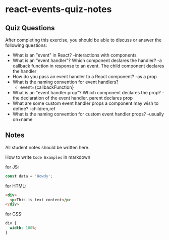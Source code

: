 # react-events-quiz-notes

## Quiz Questions

After completing this exercise, you should be able to discuss or answer the following questions:

- What is an "event" in React?
  -interactions with components
- What is an "event handler"? Which component declares the handler?
  -a callback function in response to an event. The child component declares the handler
- How do you pass an event handler to a React component?
  -as a prop
- What is the naming convention for event handlers?
  - event={callbackFunction}
- What is an "event handler prop"? Which component declares the prop?
  -the declaration of the event handler. parent declares prop
- What are some custom event handler props a component may wish to define?
  -children,ref
- What is the naming convention for custom event handler props?
  -usually on+name

## Notes

All student notes should be written here.

How to write `Code Examples` in markdown

for JS:

```javascript
const data = 'Howdy';
```

for HTML:

```html
<div>
  <p>This is text content</p>
</div>
```

for CSS:

```css
div {
  width: 100%;
}
```
